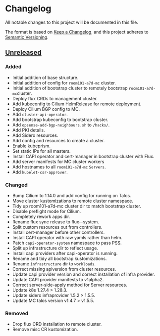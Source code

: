 # Changelog

All notable changes to this project will be documented in this file.

The format is based on [Keep a Changelog](https://keepachangelog.com/en/1.0.0/),
and this project adheres to [Semantic Versioning](https://semver.org/spec/v2.0.0.html).

## [Unreleased]

### Added

- Initial addition of base structure.
- Initial addition of config for `room101-a7d-mc` cluster.
- Initial addition of bootstrap cluster to remotely bootstrap `room101-a7d-mc`cluster.
- Deploy flux CRDs to management cluster.
- Add kubeconfig to Cilium HelmRelease for remote deployment.
- Deploy Cilium BGP config to MC.
- Add `cluster-api-operator`.
- Add bootstrap kubeconfig to bootstrap cluster.
- Add `opsense-add-bgp-neighbours.sh` to `/hacks/`.
- Add PKI details.
- Add Sidero resources.
- Add config and resources to create a cluster.
- Enable kubeprism.
- Set static IPs for all masters.
- Install CAPI operator and cert-manager in bootstrap cluster with Flux.
- Add server manifests for MC cluster workers
- Add hostnames to all `room101-a7d-mc` `Servers`.
- Add `kubelet-csr-approver`.

### Changed

- Bump Cilium to 1.14.0 and add config for running on Talos.
- Move cluster kustomizations to remote cluster namespace.
- Tidy up room101-a7d-mc cluster dir to match bootstrap cluster.
- Disable preflight mode for Cilium.
- Completely rework apps dir.
- Rename flux sync release to flux--system.
- Split custom resources out from controllers.
- Install cert-manager before other controllers.
- Install CAPI operator with raw yamls rather than helm.
- Patch `capi-operator-system` namespace to pass PSS.
- Split up infrastructure dir to reflect usage.
- Install capi providers after capi-operator is running.
- Rename and tidy all bootstrap kustomizations.
- Rename `infrastructure` dir to `workloads`.
- Correct missing apiversion from cluster resources.
- Update capi provider version and correct installation of infra provider.
- Update CAPI provider manifests to v1alpha2.
- Correct server-side-apply method for Server resources.
- Update k8s 1.27.4 > 1.28.3.
- Update sidero infraprovider 1.5.2 > 1.5.5.
- Update MC talos version v1.4.7 > v1.5.5.

### Removed

- Drop flux CRD installation to remote cluster.
- Remove misc CR kustomization.

[Unreleased]: https://github.com/a7d-corp/homelab-clusters-fleet/tree/main

